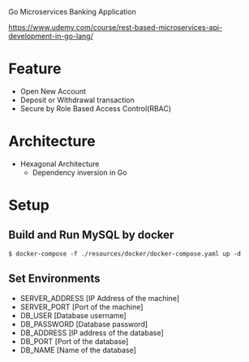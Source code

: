 Go Microservices Banking Application

https://www.udemy.com/course/rest-based-microservices-api-development-in-go-lang/

# Feature
- Open New Account
- Deposit or Withdrawal transaction
- Secure by Role Based Access Control(RBAC)

# Architecture
- Hexagonal Architecture
  - Dependency inversion in Go 
  
# Setup
## Build and Run MySQL by docker
```shell
$ docker-compose -f ./resources/docker/docker-compose.yaml up -d
```


## Set Environments
 - SERVER_ADDRESS [IP Address of the machine]
 - SERVER_PORT [Port of the machine]
 - DB_USER [Database username]
 - DB_PASSWORD [Database password]
 - DB_ADDRESS [IP address of the database]
 - DB_PORT [Port of the database]
 - DB_NAME [Name of the database]
 
